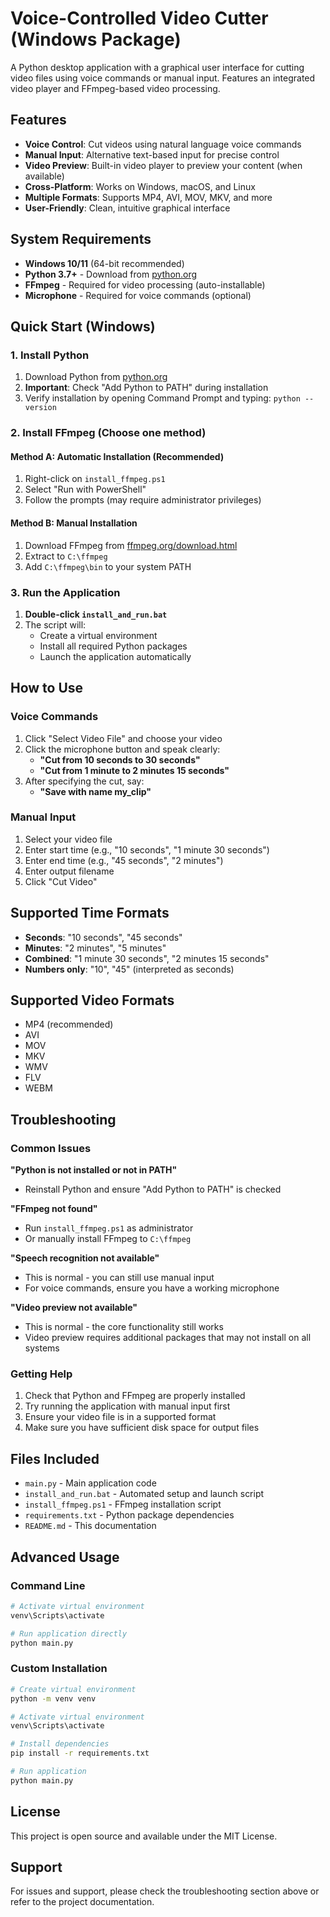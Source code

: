 # Voice-Controlled Video Cutter (Windows Package)

A Python desktop application with a graphical user interface for cutting video files using voice commands or manual input. Features an integrated video player and FFmpeg-based video processing.

## Features

- **Voice Control**: Cut videos using natural language voice commands
- **Manual Input**: Alternative text-based input for precise control
- **Video Preview**: Built-in video player to preview your content (when available)
- **Cross-Platform**: Works on Windows, macOS, and Linux
- **Multiple Formats**: Supports MP4, AVI, MOV, MKV, and more
- **User-Friendly**: Clean, intuitive graphical interface

## System Requirements

- **Windows 10/11** (64-bit recommended)
- **Python 3.7+** - Download from [python.org](https://python.org/downloads/)
- **FFmpeg** - Required for video processing (auto-installable)
- **Microphone** - Required for voice commands (optional)

## Quick Start (Windows)

### 1. Install Python
1. Download Python from [python.org](https://python.org/downloads/)
2. **Important**: Check "Add Python to PATH" during installation
3. Verify installation by opening Command Prompt and typing: `python --version`

### 2. Install FFmpeg (Choose one method)

#### Method A: Automatic Installation (Recommended)
1. Right-click on `install_ffmpeg.ps1`
2. Select "Run with PowerShell"
3. Follow the prompts (may require administrator privileges)

#### Method B: Manual Installation
1. Download FFmpeg from [ffmpeg.org/download.html](https://ffmpeg.org/download.html)
2. Extract to `C:\ffmpeg`
3. Add `C:\ffmpeg\bin` to your system PATH

### 3. Run the Application
1. **Double-click `install_and_run.bat`**
2. The script will:
   - Create a virtual environment
   - Install all required Python packages
   - Launch the application automatically

## How to Use

### Voice Commands
1. Click "Select Video File" and choose your video
2. Click the microphone button and speak clearly:
   - **"Cut from 10 seconds to 30 seconds"**
   - **"Cut from 1 minute to 2 minutes 15 seconds"**
3. After specifying the cut, say:
   - **"Save with name my_clip"**

### Manual Input
1. Select your video file
2. Enter start time (e.g., "10 seconds", "1 minute 30 seconds")
3. Enter end time (e.g., "45 seconds", "2 minutes")
4. Enter output filename
5. Click "Cut Video"

## Supported Time Formats

- **Seconds**: "10 seconds", "45 seconds"
- **Minutes**: "2 minutes", "5 minutes"
- **Combined**: "1 minute 30 seconds", "2 minutes 15 seconds"
- **Numbers only**: "10", "45" (interpreted as seconds)

## Supported Video Formats

- MP4 (recommended)
- AVI
- MOV
- MKV
- WMV
- FLV
- WEBM

## Troubleshooting

### Common Issues

**"Python is not installed or not in PATH"**
- Reinstall Python and ensure "Add Python to PATH" is checked

**"FFmpeg not found"**
- Run `install_ffmpeg.ps1` as administrator
- Or manually install FFmpeg to `C:\ffmpeg`

**"Speech recognition not available"**
- This is normal - you can still use manual input
- For voice commands, ensure you have a working microphone

**"Video preview not available"**
- This is normal - the core functionality still works
- Video preview requires additional packages that may not install on all systems

### Getting Help

1. Check that Python and FFmpeg are properly installed
2. Try running the application with manual input first
3. Ensure your video file is in a supported format
4. Make sure you have sufficient disk space for output files

## Files Included

- `main.py` - Main application code
- `install_and_run.bat` - Automated setup and launch script
- `install_ffmpeg.ps1` - FFmpeg installation script
- `requirements.txt` - Python package dependencies
- `README.md` - This documentation

## Advanced Usage

### Command Line
```bash
# Activate virtual environment
venv\Scripts\activate

# Run application directly
python main.py
```

### Custom Installation
```bash
# Create virtual environment
python -m venv venv

# Activate virtual environment
venv\Scripts\activate

# Install dependencies
pip install -r requirements.txt

# Run application
python main.py
```

## License

This project is open source and available under the MIT License.

## Support

For issues and support, please check the troubleshooting section above or refer to the project documentation.